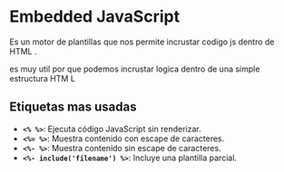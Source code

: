 # Embedded JavaScript
Es un motor de plantillas que nos permite incrustar codigo js dentro de HTML .

es muy util por que podemos incrustar logica dentro de una simple estructura HTM L 
## Etiquetas mas usadas 
- **`<% %>`**: Ejecuta código JavaScript sin renderizar.
- **`<%= %>`**: Muestra contenido con escape de caracteres.
- **`<%- %>`**: Muestra contenido sin escape de caracteres.
- **`<%- include('filename') %>`**: Incluye una plantilla parcial.



